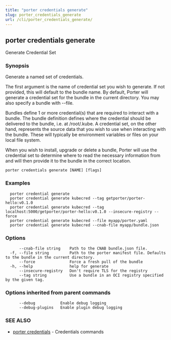 ```yaml
---
title: "porter credentials generate"
slug: porter_credentials_generate
url: /cli/porter_credentials_generate/
---
```

## porter credentials generate

Generate Credential Set

### Synopsis

Generate a named set of credentials.

The first argument is the name of credential set you wish to generate. If not
provided, this will default to the bundle name. By default, Porter will
generate a credential set for the bundle in the current directory. You may also
specify a bundle with --file.

Bundles define 1 or more credential(s) that are required to interact with a
bundle. The bundle definition defines where the credential should be delivered
to the bundle, i.e. at /root/.kube. A credential set, on the other hand,
represents the source data that you wish to use when interacting with the
bundle. These will typically be environment variables or files on your local
file system.

When you wish to install, upgrade or delete a bundle, Porter will use the
credential set to determine where to read the necessary information from and
will then provide it to the bundle in the correct location. 

```
porter credentials generate [NAME] [flags]
```

### Examples

```
  porter credential generate
  porter credential generate kubecred --tag getporter/porter-hello:v0.1.0
  porter credential generate kubecred --tag localhost:5000/getporter/porter-hello:v0.1.0 --insecure-registry --force
  porter credential generate kubecred --file myapp/porter.yaml
  porter credential generate kubecred --cnab-file myapp/bundle.json

```

### Options

```
      --cnab-file string    Path to the CNAB bundle.json file.
  -f, --file string         Path to the porter manifest file. Defaults to the bundle in the current directory.
      --force               Force a fresh pull of the bundle
  -h, --help                help for generate
      --insecure-registry   Don't require TLS for the registry
      --tag string          Use a bundle in an OCI registry specified by the given tag.
```

### Options inherited from parent commands

```
      --debug           Enable debug logging
      --debug-plugins   Enable plugin debug logging
```

### SEE ALSO

* [porter credentials](/cli/porter_credentials/)	 - Credentials commands

